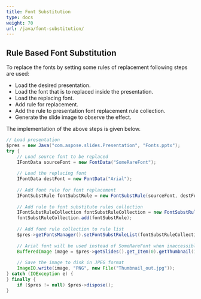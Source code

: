 ```yaml
---
title: Font Substitution
type: docs
weight: 70
url: /java/font-substitution/
---
```



## **Rule Based Font Substitution**
To replace the fonts by setting some rules of replacement following steps are used:

- Load the desired presentation.
- Load the font that is to replaced inside the presentation.
- Load the replacing font.
- Add rule for replacement.
- Add the rule to presentation font replacement rule collection.
- Generate the slide image to observe the effect.

The implementation of the above steps is given below.

```java
// Load presentation
$pres = new Java("com.aspose.slides.Presentation", "Fonts.pptx");
try {
    // Load source font to be replaced
    IFontData sourceFont = new FontData("SomeRareFont");
    
    // Load the replacing font
    IFontData destFont = new FontData("Arial");
    
    // Add font rule for font replacement
    IFontSubstRule fontSubstRule = new FontSubstRule(sourceFont, destFont, FontSubstCondition.WhenInaccessible);
    
    // Add rule to font substitute rules collection
    IFontSubstRuleCollection fontSubstRuleCollection = new FontSubstRuleCollection();
    fontSubstRuleCollection.add(fontSubstRule);
    
    // Add font rule collection to rule list
    $pres->getFontsManager().setFontSubstRuleList(fontSubstRuleCollection);
    
    // Arial font will be used instead of SomeRareFont when inaccessible
    BufferedImage image = $pres->getSlides().get_Item(0).getThumbnail(1f, 1f);
    
    // Save the image to disk in JPEG format
    ImageIO.write(image, "PNG", new File("Thumbnail_out.jpg"));
} catch (IOException e) {
} finally {
    if ($pres != null) $pres->dispose();
}
```

